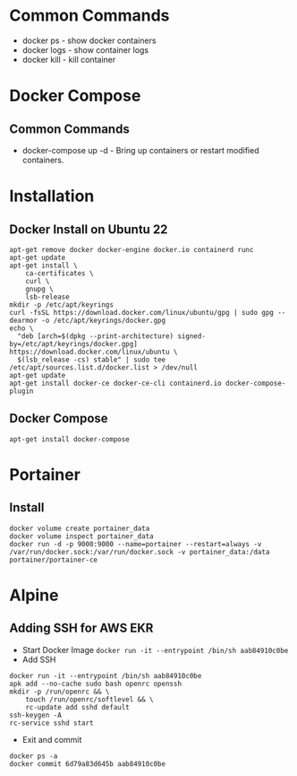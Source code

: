 # Common Commands
* docker ps - show docker containers
* docker logs <container> - show container logs
* docker kill <container> - kill container
# Docker Compose
## Common Commands
* docker-compose up -d - Bring up containers or restart modified containers.

# Installation
## Docker Install on Ubuntu 22
```
apt-get remove docker docker-engine docker.io containerd runc
apt-get update
apt-get install \
    ca-certificates \
    curl \
    gnupg \
    lsb-release
mkdir -p /etc/apt/keyrings
curl -fsSL https://download.docker.com/linux/ubuntu/gpg | sudo gpg --dearmor -o /etc/apt/keyrings/docker.gpg
echo \
  "deb [arch=$(dpkg --print-architecture) signed-by=/etc/apt/keyrings/docker.gpg] https://download.docker.com/linux/ubuntu \
  $(lsb_release -cs) stable" | sudo tee /etc/apt/sources.list.d/docker.list > /dev/null
apt-get update
apt-get install docker-ce docker-ce-cli containerd.io docker-compose-plugin
```
## Docker Compose
```
apt-get install docker-compose
```


# Portainer
## Install
```
docker volume create portainer_data
docker volume inspect portainer_data
docker run -d -p 9000:9000 --name=portainer --restart=always -v /var/run/docker.sock:/var/run/docker.sock -v portainer_data:/data portainer/portainer-ce
```

# Alpine
## Adding SSH for AWS EKR
* Start Docker Image
```docker run -it --entrypoint /bin/sh aab84910c0be```
* Add SSH
```
docker run -it --entrypoint /bin/sh aab84910c0be
apk add --no-cache sudo bash openrc openssh
mkdir -p /run/openrc && \
    touch /run/openrc/softlevel && \
    rc-update add sshd default
ssh-keygen -A
rc-service sshd start
```
* Exit and commit
```
docker ps -a
docker commit 6d79a83d645b aab84910c0be
```